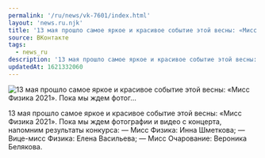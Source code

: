 ```yaml
---
permalink: '/ru/news/vk-7601/index.html'
layout: 'news.ru.njk'
title: '13 мая прошло самое яркое и красивое событие этой весны: «Мисс Физика 2021». Пока мы ждем фотог…'
source: ВКонтакте
tags:
  - news_ru
description: '13 мая прошло самое яркое и красивое событие этой весны: «Мисс Физика 2021». Пока мы ждем фотог…'
updatedAt: 1621332060
---
```

![13 мая прошло самое яркое и красивое событие этой весны: «Мисс Физика 2021». Пока мы ждем фотог…](https://sun9-41.userapi.com/sun9-1/impg/9FqmoxrFxzbnHQuw_WVhCzr03TKmIW6dN0KjsA/nqeZwPvGH-g.jpg?size=1280x851&quality=96&sign=f65f9651fb97874adf241a18a81c5bea&c_uniq_tag=iCxF6aCmiPcuMb3kfP0vHXUoCqEAIsNlMN85b12bE3Q&type=album)

13 мая прошло самое яркое и красивое событие этой весны: «Мисс Физика 2021». Пока мы ждем фотографии и видео с концерта, напомним результаты конкурса:
— Мисс Физика: Инна Шметкова;
— Вице-мисс Физика: Елена Васильева;
— Мисс Очарование: Вероника Белякова.
